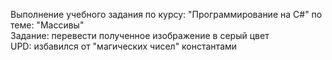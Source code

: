Выполнение учебного задания по курсу: "Программирование на С#" по теме: "Массивы"<br>
Задание: перевести полученное изображение в серый цвет <br>
UPD: избавился от "магических чисел" константами

